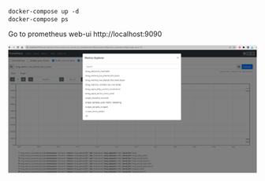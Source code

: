 ```
docker-compose up -d 
docker-compose ps
```

Go to prometheus web-ui http://localhost:9090

![aa](./images/Screenshot-2022-08-08-105932.png)




